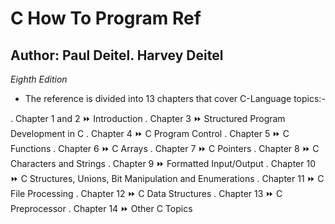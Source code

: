 # C How To Program Ref
## Author: Paul Deitel. Harvey Deitel
*Eighth Edition*

- The reference is divided into 13 chapters that cover C-Language topics:-

. Chapter 1 and 2 ⏩ Introduction
. Chapter 3 ⏩ Structured Program Development in C
. Chapter 4 ⏩ C Program Control
. Chapter 5 ⏩ C Functions
. Chapter 6 ⏩ C Arrays
. Chapter 7 ⏩ C Pointers
. Chapter 8 ⏩ C Characters and Strings
. Chapter 9 ⏩ Formatted Input/Output
. Chapter 10 ⏩ C Structures, Unions, Bit Manipulation and Enumerations
. Chapter 11 ⏩ C File Processing
. Chapter 12 ⏩ C Data Structures
. Chapter 13 ⏩ C Preprocessor
. Chapter 14 ⏩ Other C Topics
 
